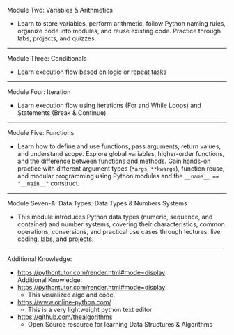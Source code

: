 Module Two: Variables & Arithmetics
- Learn to store variables, perform arithmetic, follow Python naming rules, organize code into modules, and reuse existing code. Practice through labs, projects, and quizzes.
---
Module Three: Conditionals
- Learn execution flow based on logic or repeat tasks
---
Module Four: Iteration
- Learn execution flow using iterations (For and While Loops) and Statements (Break & Continue)
---
Module Five: Functions 
- Learn how to define and use functions, pass arguments, return values, and understand scope. Explore global variables, higher-order functions, and the difference between functions and methods. Gain hands-on practice with different argument types (`*args`, `**kwargs`), function reuse, and modular programming using Python modules and the `__name__ == "__main__"` construct.  
---
Module Seven-A: Data Types: Data Types & Numbers Systems
- This module introduces Python data types (numeric, sequence, and container) and number systems, covering their characteristics, common operations, conversions, and practical use cases through lectures, live coding, labs, and projects.
---  
Additional Knowledge:  
- https://pythontutor.com/render.html#mode=display  
Additional Knowledge:
- https://pythontutor.com/render.html#mode=display
  - This visualized algo and code.
- https://www.online-python.com/
  - This is a very lightweight python text editor
- https://github.com/thealgorithms
  - Open Source resource for learning Data Structures & Algorithms